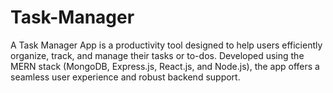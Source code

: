 # Task-Manager
A Task Manager App is a productivity tool designed to help users efficiently organize, track, and manage their tasks or to-dos. Developed using the MERN stack (MongoDB, Express.js, React.js, and Node.js), the app offers a seamless user experience and robust backend support.
